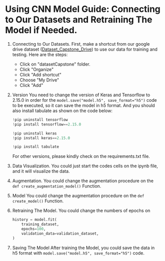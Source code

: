 # Using CNN Model Guide: Connecting to Our Datasets and Retraining The Model if Needed.

1. Connecting to Our Datasets.
    First, make a shortcut from our google drive dataset ([Dataset_Capstone_Drive](https://www.google.com/url?q=https%3A%2F%2Fdrive.google.com%2Fdrive%2Ffolders%2F1pvYAlszXocWbbZiW7kigFqJQwHEmxcrz%3Fhl%3DID)) to use our data for training and testing.
    Here are the steps:

    * Click on "datasetCapstone" folder.
    * Click "Organize"
    * Click "Add shortcut"
    * Choose "My Drive"
    * Click "Add"

2. Version
    You need to change the version of Keras and Tensorflow to 2.15.0 in order for the ```model.save("model.h5", save_format="h5")``` code to be executed, so it can save the model in h5 format. And you should also install tabulate as shown on the code below:

    ```python
    !pip uninstall tensorflow
    !pip install tensorflow==2.15.0

    !pip uninstall keras
    !pip install keras==2.15.0

    !pip install tabulate
    ```

    For other versions, please kindly check on the requirements.txt file.

3. Data Visualization.
    You could just start the codes cells on the ipynb file, and it will visualize the data.

4. Augmentation.
    You could change the augmentation procedure on the ```def create_augmentation_model()``` Function.

5. Model
    You could change the augmentation procedure on the ```def create_model()``` Function.

6. Retraining The Model.
    You could change the numbers of epochs on 
    ```python
    history = model.fit(
        training_dataset,
        epochs=100,
        validation_data=validation_dataset,
    )
    ```
7. Saving The Model
    After training the Model, you could save the data in h5 format with ```model.save("model.h5", save_format="h5")``` code.

